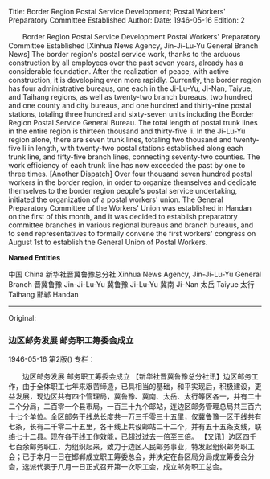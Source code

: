 Title: Border Region Postal Service Development; Postal Workers' Preparatory Committee Established
Author:
Date: 1946-05-16
Edition: 2

　　Border Region Postal Service Development
    Postal Workers' Preparatory Committee Established
    [Xinhua News Agency, Jin-Ji-Lu-Yu General Branch News] The border region's postal service work, thanks to the arduous construction by all employees over the past seven years, already has a considerable foundation. After the realization of peace, with active construction, it is developing even more rapidly. Currently, the border region has four administrative bureaus, one each in the Ji-Lu-Yu, Ji-Nan, Taiyue, and Taihang regions, as well as twenty-two branch bureaus, two hundred and one county and city bureaus, and one hundred and thirty-nine postal stations, totaling three hundred and sixty-seven units including the Border Region Postal Service General Bureau. The total length of postal trunk lines in the entire region is thirteen thousand and thirty-five li. In the Ji-Lu-Yu region alone, there are seven trunk lines, totaling two thousand and twenty-five li in length, with twenty-two postal stations established along each trunk line, and fifty-five branch lines, connecting seventy-two counties. The work efficiency of each trunk line has now exceeded the past by one to three times.
    [Another Dispatch] Over four thousand seven hundred postal workers in the border region, in order to organize themselves and dedicate themselves to the border region people's postal service undertaking, initiated the organization of a postal workers' union. The General Preparatory Committee of the Workers' Union was established in Handan on the first of this month, and it was decided to establish preparatory committee branches in various regional bureaus and branch bureaus, and to send representatives to formally convene the first workers' congress on August 1st to establish the General Union of Postal Workers.


**Named Entities**


中国   China
新华社晋冀鲁豫总分社  Xinhua News Agency, Jin-Ji-Lu-Yu General Branch
晋冀鲁豫  Jin-Ji-Lu-Yu
冀鲁豫  Ji-Lu-Yu
冀南  Ji-Nan
太岳  Taiyue
太行  Taihang
邯郸  Handan



<hr /> 

Original: 


### 边区邮务发展  邮务职工筹委会成立

1946-05-16
第2版()
专栏：

　　边区邮务发展
    邮务职工筹委会成立
    【新华社晋冀鲁豫总分社讯】边区邮务工作，由于全体职工七年来艰苦缔造，已具相当的基础，和平实现后，积极建设，更益发展，现边区共有四个管理局，冀鲁豫、冀南、太岳、太行等区各一，并有二十二个分局，二百零一个县市局，一百三十九个邮站，连边区邮务管理总局共三百六十七个单位。全区邮务干线总长度共一万三千零三十五里，仅冀鲁豫一区干线共有七条，长有二千零二十五里，各干线上共设邮站二十二个，并有五十五条支线，联络七十二县。现在各干线工作效能，已超过过去一倍至三倍。
    【又讯】边区四千七百余邮务职工，为组织起来，致力于边区人民邮务事业，特发起组织邮务职工会；已于本月一日在邯郸成立职工筹委总会，并决定在各区局分局成立筹委会分会，选派代表于八月一日正式召开第一次职工会，成立邮务职工总会。
